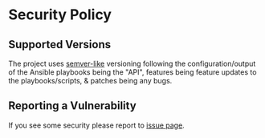 # Security Policy

## Supported Versions

The project uses [semver-like](https://semver.org/) versioning following the configuration/output of the Ansible playbooks being the "API", features being feature updates to the playbooks/scripts, & patches being any bugs.

## Reporting a Vulnerability

If you see some security please report to [issue page](https://github.com/Luciditi/env-setup/issues). 
